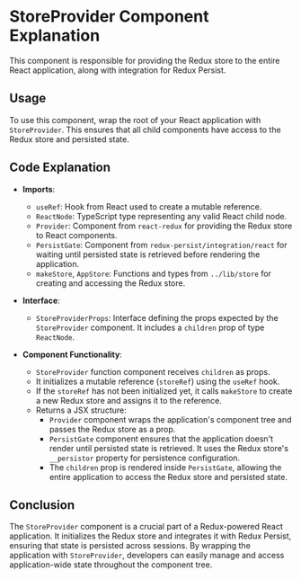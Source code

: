 # StoreProvider Component Explanation

This component is responsible for providing the Redux store to the entire React application, along with integration for Redux Persist.

## Usage

To use this component, wrap the root of your React application with `StoreProvider`. This ensures that all child components have access to the Redux store and persisted state.

## Code Explanation

- **Imports**:
  - `useRef`: Hook from React used to create a mutable reference.
  - `ReactNode`: TypeScript type representing any valid React child node.
  - `Provider`: Component from `react-redux` for providing the Redux store to React components.
  - `PersistGate`: Component from `redux-persist/integration/react` for waiting until persisted state is retrieved before rendering the application.
  - `makeStore`, `AppStore`: Functions and types from `../lib/store` for creating and accessing the Redux store.

- **Interface**:
  - `StoreProviderProps`: Interface defining the props expected by the `StoreProvider` component. It includes a `children` prop of type `ReactNode`.

- **Component Functionality**:
  - `StoreProvider` function component receives `children` as props.
  - It initializes a mutable reference (`storeRef`) using the `useRef` hook.
  - If the `storeRef` has not been initialized yet, it calls `makeStore` to create a new Redux store and assigns it to the reference.
  - Returns a JSX structure:
    - `Provider` component wraps the application's component tree and passes the Redux store as a prop.
    - `PersistGate` component ensures that the application doesn't render until persisted state is retrieved. It uses the Redux store's `__persistor` property for persistence configuration.
    - The `children` prop is rendered inside `PersistGate`, allowing the entire application to access the Redux store and persisted state.

## Conclusion

The `StoreProvider` component is a crucial part of a Redux-powered React application. It initializes the Redux store and integrates it with Redux Persist, ensuring that state is persisted across sessions. By wrapping the application with `StoreProvider`, developers can easily manage and access application-wide state throughout the component tree.

